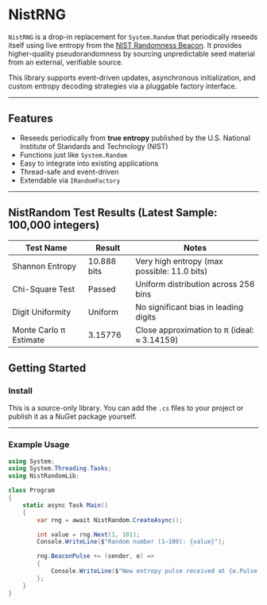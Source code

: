 ﻿# NistRNG

`NistRNG` is a drop-in replacement for `System.Random` that periodically reseeds itself using live entropy from the [NIST Randomness Beacon](https://beacon.nist.gov). It provides higher-quality pseudorandomness by sourcing unpredictable seed material from an external, verifiable source.

This library supports event-driven updates, asynchronous initialization, and custom entropy decoding strategies via a pluggable factory interface.

---

## Features

- Reseeds periodically from **true entropy** published by the U.S. National Institute of Standards and Technology (NIST)
- Functions just like `System.Random`
- Easy to integrate into existing applications
- Thread-safe and event-driven
- Extendable via `IRandomFactory`

---

## NistRandom Test Results (Latest Sample: 100,000 integers)

| Test Name             | Result         | Notes                                              |
|----------------------|----------------|----------------------------------------------------|
| Shannon Entropy      | 10.888 bits    | Very high entropy (max possible: 11.0 bits)       |
| Chi-Square Test      | Passed         | Uniform distribution across 256 bins               |
| Digit Uniformity     | Uniform        | No significant bias in leading digits              |
| Monte Carlo π Estimate | 3.15776       | Close approximation to π (ideal: ≈ 3.14159)        |


## Getting Started

### Install

This is a source-only library. You can add the `.cs` files to your project or publish it as a NuGet package yourself.

---

### Example Usage

```csharp
using System;
using System.Threading.Tasks;
using NistRandomLib;

class Program
{
    static async Task Main()
    {
        var rng = await NistRandom.CreateAsync();

        int value = rng.Next(1, 101);
        Console.WriteLine($"Random number (1–100): {value}");

        rng.BeaconPulse += (sender, e) =>
        {
            Console.WriteLine($"New entropy pulse received at {e.Pulse.TimeStamp}.");
        };
    }
}
